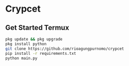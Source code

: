 # Crypcet

## Get Started Termux
```bash
pkg update && pkg upgrade
pkg install python
git clone https://github.com/rioagungpurnomo/crypcet
pip install -r requirements.txt
python main.py
```
